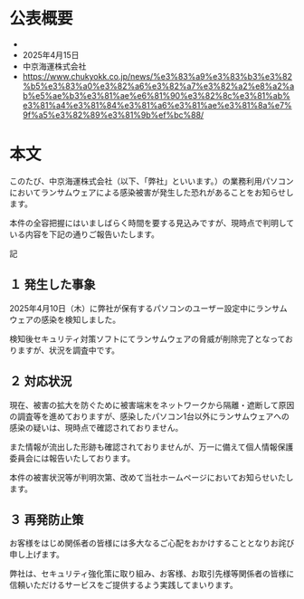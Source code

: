 # 公表概要
- 
- 2025年4月15日
- 中京海運株式会社
- https://www.chukyokk.co.jp/news/%e3%83%a9%e3%83%b3%e3%82%b5%e3%83%a0%e3%82%a6%e3%82%a7%e3%82%a2%e8%a2%ab%e5%ae%b3%e3%81%ae%e6%81%90%e3%82%8c%e3%81%ab%e3%81%a4%e3%81%84%e3%81%a6%e3%81%ae%e3%81%8a%e7%9f%a5%e3%82%89%e3%81%9b%ef%bc%88/

# 本文
このたび、中京海運株式会社（以下、「弊社」といいます。）の業務利用パソコンにおいてランサムウェアによる感染被害が発生した恐れがあることをお知らせします。

本件の全容把握にはいましばらく時間を要する見込みですが、現時点で判明している内容を下記の通りご報告いたします。

記

## １ 発生した事象
2025年4月10日（木）に弊社が保有するパソコンのユーザー設定中にランサムウェアの感染を検知しました。

検知後セキュリティ対策ソフトにてランサムウェアの脅威が削除完了となっておりますが、状況を調査中です。

## ２ 対応状況
現在、被害の拡大を防ぐために被害端末をネットワークから隔離・遮断して原因の調査等を進めておりますが、感染したパソコン1台以外にランサムウェアへの感染の疑いは、現時点で確認されておりません。

また情報が流出した形跡も確認されておりませんが、万一に備えて個人情報保護委員会には報告いたしております。

本件の被害状況等が判明次第、改めて当社ホームページにおいてお知らせいたします。

## ３ 再発防止策
お客様をはじめ関係者の皆様には多大なるご心配をおかけすることとなりお詫び申し上げます。

弊社は、セキュリティ強化策に取り組み、お客様、お取引先様等関係者の皆様に信頼いただけるサービスをご提供するよう実践してまいります。

